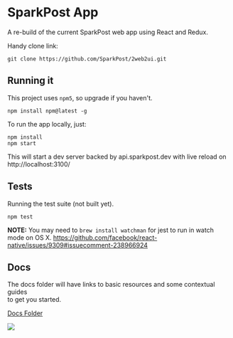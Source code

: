 # SparkPost App

A re-build of the current SparkPost web app using React and Redux.

Handy clone link:
```
git clone https://github.com/SparkPost/2web2ui.git
```

## Running it

This project uses `npm5`, so upgrade if you haven't.
```
npm install npm@latest -g
```

To run the app locally, just:
```
npm install
npm start
```
This will start a dev server backed by api.sparkpost.dev with live reload on http://localhost:3100/

## Tests

Running the test suite (not built yet).
```
npm test
```
**NOTE:** You may need to `brew install watchman` for jest to run in watch mode on OS X.
https://github.com/facebook/react-native/issues/9309#issuecomment-238966924

## Docs

The docs folder will have links to basic resources and some contextual guides<br>
to get you started.

[Docs Folder](https://github.com/SparkPost/2web2ui/docs)

![](https://media0.giphy.com/media/5y1LH29N3k556/giphy.gif)
